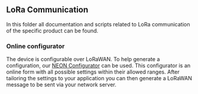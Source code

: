 ## LoRa Communication

In this folder all documentation and scripts related to LoRa communication of the specific product can be found. 

### Online configurator

The device is configurable over LoRaWAN. To help generate a configuration, our [NEON Configurator](https://neon-configurator.twtg.io/neon/ts/v2/) can be used. This configurator is an online form with all possible settings within their allowed ranges. After tailoring the settings to your application you can then generate a LoRaWAN message to be sent via your network server.
